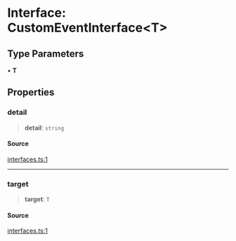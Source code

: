 # Interface: CustomEventInterface\<T\>

## Type Parameters

• **T**

## Properties

### detail

> **detail**: `string`

#### Source

[interfaces.ts:1](http://source-url)

***

### target

> **target**: `T`

#### Source

[interfaces.ts:1](http://source-url)
